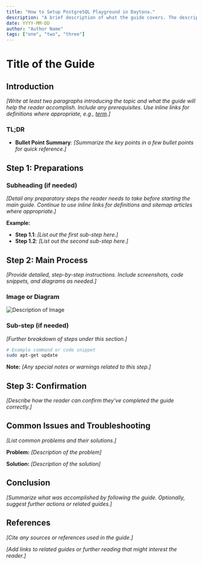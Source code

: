 ```yaml
---
title: "How to Setup PostgreSQL Playground in Daytona."
description: "A brief description of what the guide covers. The description should be a maximum of 160 characters."
date: YYYY-MM-DD
author: "Author Name"
tags: ["one", "two", "three"]
---
```


# Title of the Guide

## Introduction

*[Write at least two paragraphs introducing the topic and what the guide will help the reader accomplish. Include any prerequisites. Use inline links for definitions where appropriate, e.g., [term](/definitions/term.md).]*

### TL;DR

- **Bullet Point Summary**: *[Summarize the key points in a few bullet points for quick reference.]*

## Step 1: Preparations

### Subheading (if needed)

*[Detail any preparatory steps the reader needs to take before starting the main guide. Continue to use inline links for definitions and sitemap articles where appropriate.]*

**Example:**

- **Step 1.1**: *[List out the first sub-step here.]*
- **Step 1.2**: *[List out the second sub-step here.]*

## Step 2: Main Process

*[Provide detailed, step-by-step instructions. Include screenshots, code snippets, and diagrams as needed.]*

### Image or Diagram

![Description of Image](/assets/YYYYMMDD_title_of_the_guide_img1.png)

### Sub-step (if needed)

*[Further breakdown of steps under this section.]*

```bash
# Example command or code snippet
sudo apt-get update
```

**Note:** *[Any special notes or warnings related to this step.]*

## Step 3: Confirmation

*[Describe how the reader can confirm they've completed the guide correctly.]*

## Common Issues and Troubleshooting

*[List common problems and their solutions.]*

**Problem:** *[Description of the problem]*

**Solution:** *[Description of the solution]*

## Conclusion

*[Summarize what was accomplished by following the guide. Optionally, suggest further actions or related guides.]*

## References

*[Cite any sources or references used in the guide.]*

*[Add links to related guides or further reading that might interest the reader.]*

<!-- Note on Definitions -->
<!-- Throughout this guide, link relevant terms to their definitions using inline Markdown links. -->
<!-- Format: [term](/definitions/term.md) -->
<!-- If a definition doesn't exist, create it in the definitions directory and link to it. -->
